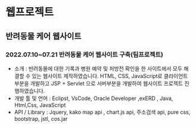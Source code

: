 # 웹프로젝트
## 반려동물 케어 웹사이트
###  2022.07.10~07.21 반려동물 케어 웹사이트 구축(팀프로젝트) 
- 소개 : 반려동물에 대한 기록과 병원 예약 및 처방전 확인을 한 사이트에서 모두 해결할 수 있는 웹사이트 제작하였습니다.
HTML, CSS, JavaScript로 클라이언트 부분을 개발하고 JSP + Servlet 으로 서버부분을 개발하여 웹사이트 프로젝트 진행하였습니다.
- 개발 툴  및 언어 : Eclipst, VsCode, Oracle Developer ,exERD , Java, Html,Css, JavaScript
- API / Library : Jquery, kako map api , chart.js api, 주소검색 api, pure css, bootstrap, jstl, cos.jar
